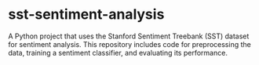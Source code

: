 # sst-sentiment-analysis
A Python project that uses the Stanford Sentiment Treebank (SST) dataset for sentiment analysis. This repository includes code for preprocessing the data, training a sentiment classifier, and evaluating its performance.
